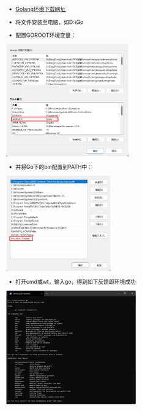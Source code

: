 - [Golang环境下载网址](https://golang.google.cn/dl/)

- 将文件安装至电脑，如D:\Go

- 配置GOROOT环境变量：

<img src=".Go语言环境安装.assets/image-20231218180029179.png" alt="image-20231218180029179" style="zoom: 33%;" />

- 并将Go下的bin配置到PATH中：

<img src=".Go语言环境安装.assets/image-20231218180042263.png" alt="image-20231218180042263" style="zoom:33%;" />

- 打开cmd或wt，输入go，得到如下反馈即环境成功

<img src=".Go语言环境安装.assets/image-20231218180821151.png" alt="image-20231218180821151" style="zoom:33%;" />